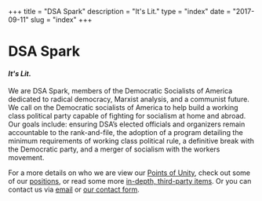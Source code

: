 +++
title = "DSA Spark"
description = "It's Lit."
type = "index"
date = "2017-09-11"
slug = "index"
+++

# DSA Spark
#### _It's Lit._

We are DSA Spark, members of the Democratic Socialists of America dedicated to radical democracy, Marxist analysis, and a communist future. We call on the Democratic socialists of America to help build a working class political party capable of fighting for socialism at home and abroad. Our goals include: ensuring DSA’s elected officials and organizers remain accountable to the rank-and-file, the adoption of a program detailing the minimum requirements of working class political rule, a definitive break with the Democratic party, and a merger of socialism with the workers movement.

For a more details on who we are view our [Points of Unity](/about/points-of-unity/), check out some of our [positions](/posts), or read some more [in-depth, third-party items](/about/education). Or you can contact us via [email](mailto:dsa.spark@gmail.com) or [our contact form](https://docs.google.com/forms/d/e/1FAIpQLScgsA5_tgT3hXI9CiPgZSw1Ixg4VyUdx3d-NlAyhc0FAVqe8A/viewform).